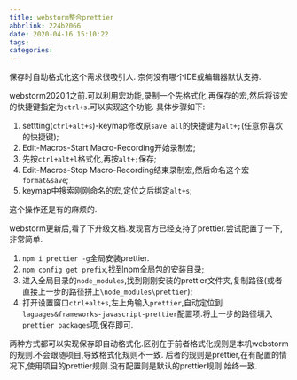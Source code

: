 ```yaml
---
title: webstorm整合prettier
abbrlink: 224b2066
date: 2020-04-16 15:10:22
tags:
categories:
---
```


保存时自动格式化这个需求很吸引人.
奈何没有哪个IDE或编辑器默认支持.

webstorm2020.1之前.可以利用宏功能,录制一个先格式化,再保存的宏,然后将该宏的快捷键指定为`ctrl+s`.可以实现这个功能.
具体步骤如下:
1. settting(`ctrl+alt+s`)-keymap修改原`save all`的快捷键为`alt+;`(任意你喜欢的快捷键);
2. Edit-Macros-Start Macro-Recording开始录制宏;
3. 先按`ctrl+alt+l`格式化,再按`alt+;`保存;
4. Edit-Macros-Stop Macro-Recording结束录制宏,然后命名这个宏`format&save`;
5. keymap中搜索刚刚命名的宏,定位之后绑定`alt+s`;

这个操作还是有的麻烦的.

webstorm更新后,看了下升级文档.发现官方已经支持了prettier.尝试配置了一下,非常简单.
1. `npm i prettier -g`全局安装prettier.
2. `npm config get prefix`,找到npm全局包的安装目录;
3. 进入全局目录的`node_modules`,找到刚刚安装的prettier文件夹,复制路径(或者直接上一步的路径拼上`\node_modules\prettier`);
4. 打开设置窗口`ctrl+alt+s`,左上角输入`prettier`,自动定位到`laguages&frameworks-javascript-prettier`配置项.将上一步的路径填入`prettier packages`项,保存即可.

两种方式都可以实现保存即自动格式化.区别在于前者格式化规则是本机webstorm的规则.不会跟随项目,导致格式化规则不一致.
后者的规则是prettier,在有配置的情况下,使用项目的prettier规则.没有配置则是默认的prettier规则.始终一致.